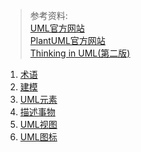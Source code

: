 > 参考资料:  
> [UML官方网站](https://www.uml-diagrams.org/)    
> [PlantUML官方网站](https://plantuml.com/zh/)  
> [Thinking in UML(第二版)](https://item.jd.com/10971142.html)


1. [术语](Terms.md)
2. [建模](DesignModel.md)  
3. [UML元素](UMLElements.md)
4. [描述事物](Describe.md)
5. [UML视图](UMLViews.md)
6. [UML图标](UMLIcons.md)
